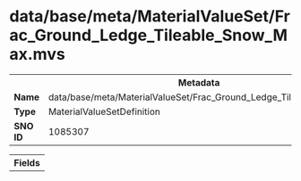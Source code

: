 <h1>data/base/meta/MaterialValueSet/Frac_Ground_Ledge_Tileable_Snow_Max.mvs</h1><table><tr><th colspan="100%">Metadata</th></tr><tr><td><b>Name</b></td><td>data/base/meta/MaterialValueSet/Frac_Ground_Ledge_Tileable_Snow_Max.mvs</td></tr><tr><td><b>Type</b></td><td>MaterialValueSetDefinition</td></tr><tr><td><b>SNO ID</b></td><td>1085307</td></tr></table>

<table><tr><th colspan="100%">Fields</th></tr></table>

